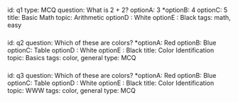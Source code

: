###
id: q1
type: MCQ
question: What is 2 + 2?
optionA: 3
*optionB: 4
optionC: 5
title: Basic Math
topic: Arithmetic
optionD : White
optionE : Black
tags: math, easy
###
id: q2
question: Which of these are colors?
*optionA: Red
optionB: Blue
optionC: Table
optionD : White
optionE : Black
title: Color Identification
topic: Basics
tags: color, general
type: MCQ
###
id: q3
question: Which of these are colors?
*optionA: Red
optionB: Blue
optionC: Table
optionD : White
optionE : Black
title: Color Identification
topic: WWW
tags: color, general
type: MCQ
###

